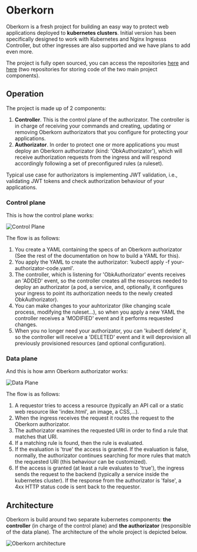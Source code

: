 # Oberkorn
Oberkorn is a fresh project for building an easy way to protect web applications deployed to **kubernetes clusters**. Initial version has been specifically designed to work with Kubernetes and Nginx Ingresss Controller, but other ingresses are also supported and we have plans to add even more.

The project is fully open sourced, you can access the repositories [here](https://github.com/jfvilasPersonal/obk-controller) and [here](https://github.com/jfvilasPersonal/obk-authorizator) (two repositories for storing code of the two main project components).

## Operation
The project is made up of 2 components:

  1. **Controller**. This is the control plane of the authorizator. The controller is in charge of receiving your commands and creating, updating or removing Oberkorn authorizators that you configure for protecting your applications.
  2. **Authorizator**. In order to protect one or more applications you must deploy an Oberkorn authorizator (kind: 'ObkAuthorizator'), which will receive authorization requests from the ingress and will respond accordingly following a set of preconfigured rules (a ruleset).

Typical use case for authorizators is implementing JWT validation, i.e., validating JWT tokens and check authorization behaviour of your applications.

### Control plane
This is how the control plane works:

![Control Plane](/_media/architecture/controlplane.png)


The flow is as follows:
  1. You create a YAML containing the specs of an Oberkorn authorizator (See the rest of the documentation on how to build a YAML for this).
  2. You apply the YAML to create the authorizator: 'kubectl apply -f your-authorizator-code.yaml'.
  3. The controller, which is listening for 'ObkAuthorizator' events receives an 'ADDED' event, so the controller creates all the resources needed to deploy an authorizator (a pod, a service, and, optionally, it configures your ingress to point its authorization needs to the newly created ObkAuthorizator).
  4. You can make changes to your auhtorizator (like changing scale process, modifying the ruleset...), so when you apply a new YAML the controller receives a 'MODIFIED' event and it performs requested changes.
  5. When you no longer need your authorizator, you can 'kubectl delete' it, so the controller will receive a 'DELETED' event and it will deprovision all previously provisioned resources (and optional configuration).

### Data plane
And this is how amn Oberkorn authorizator works:

![Data Plane](/_media/architecture/dataplane.png)

The flow is as follows:
  1. A requestor tries to access a resource (typically an API call or a static web resource like 'index.html', an image, a CSS,...).
  2. When the ingress receives the request it routes the request to the Oberkorn authorizator.
  3. The authorizator examines the requested URI in order to find a rule that matches that URI.
  4. If a matching rule is found, then the rule is evaluated.
  5. If the evaluation is 'true' the access is granted. If the evaluation is false, normally, the authorizator continues searching for more rules that match the requested URI (this behaviour can be customized).
  6. If the access is granted (at least a rule evaluates to 'true'), the ingress sends the request to the backend (typically a service inside the kubernetes cluster). If the response from the authorizator is 'false', a 4xx HTTP status code is sent back to the requestor.

## Architecture
Oberkorn is build around two separate kubernetes components: **the controller** (in charge of the control plane) and **the authorizator** (responsible of the data plane). The architecture of the whole project is depicted below.

![Oberkorn architecture](/_media/oberkorn-architecture.png)
